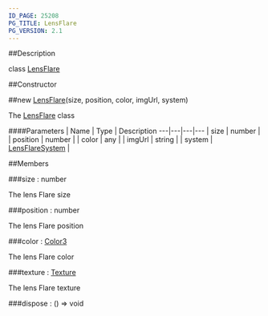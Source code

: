 ```yaml
---
ID_PAGE: 25208
PG_TITLE: LensFlare
PG_VERSION: 2.1
---
```

##Description

class [LensFlare](/classes/2.2-alpha/LensFlare)



##Constructor

##new [LensFlare](/classes/2.2-alpha/LensFlare)(size, position, color, imgUrl, system)

The [LensFlare](/classes/2.2-alpha/LensFlare) class

####Parameters
 | Name | Type | Description
---|---|---|---
 | size | number | 
 | position | number | 
 | color | any | 
 | imgUrl | string | 
 | system | [LensFlareSystem](/classes/2.2-alpha/LensFlareSystem) | 

##Members

###size : number

The lens Flare size

###position : number

The lens Flare position

###color : [Color3](/classes/2.2-alpha/Color3)

The lens Flare color

###texture : [Texture](/classes/2.2-alpha/Texture)

The lens Flare texture

###dispose : () =&gt; void



